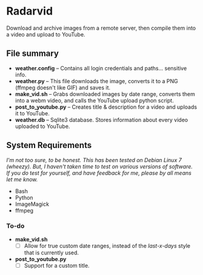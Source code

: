 Radarvid
========

Download and archive images from a remote server, then compile them into a video and upload to YouTube.


## File summary

* **weather.config** – Contains all login credentials and paths... sensitive info.
* **weather.py** – This file downloads the image, converts it to a PNG (ffmpeg doesn't like GIF) and saves it.
* **make_vid.sh** – Grabs downloaded images by date range, converts them into a webm video, and calls the YouTube upload python script.
* **post_to_youtube.py** – Creates title & description for a video and uploads it to YouTube.
* **weather.db** – Sqlite3 database. Stores information about every video uploaded to YouTube.




## System Requirements

*I'm not too sure, to be honest. This has been tested on Debian Linux 7 (wheezy). But, I haven't taken time to test on various versions of software. If you do test for yourself, and have feedback for me, please by all means let me know.*

* Bash
* Python
* ImageMagick
* ffmpeg





### To-do

* **make_vid.sh**
  * [ ] Allow for true custom date ranges, instead of the *last-x-days* style that is currently used.
* **post_to_youtube.py**
  * [ ] Support for a custom title.